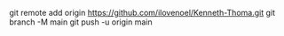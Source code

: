 git remote add origin https://github.com/ilovenoel/Kenneth-Thoma.git
git branch -M main
git push -u origin main
